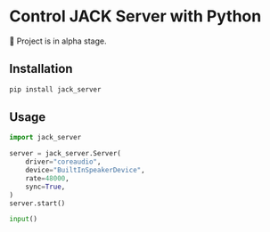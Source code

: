 # Control JACK Server with Python

📝 Project is in alpha stage.

## Installation

```bash
pip install jack_server
```

## Usage

```python
import jack_server

server = jack_server.Server(
    driver="coreaudio",
    device="BuiltInSpeakerDevice",
    rate=48000,
    sync=True,
)
server.start()

input()
```
